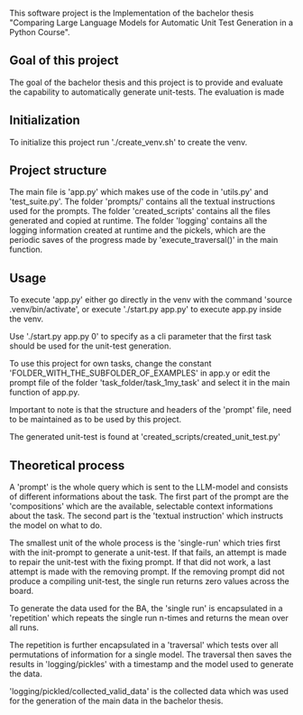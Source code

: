 This software project is the Implementation of the bachelor thesis "Comparing Large Language Models for Automatic Unit Test Generation in a Python Course".

## Goal of this project
The goal of the bachelor thesis and this project is to provide and evaluate the capability to automatically generate unit-tests. The evaluation is made 

## Initialization
To initialize this project run './create_venv.sh' to create the venv.

## Project structure
The main file is 'app.py' which makes use of the code in 'utils.py' and 'test_suite.py'.
The folder 'prompts/' contains all the textual instructions used for the prompts.
The folder 'created_scripts' contains all the files generated and copied at runtime.
The folder 'logging' contains all the logging information created at runtime and the pickels,
which are the periodic saves of the progress made by 'execute_traversal()' in the main function. 

## Usage
To execute 'app.py' either go directly in the venv with the command 'source .venv/bin/activate', 
or execute './start.py app.py' to execute app.py inside the venv.

Use './start.py app.py 0' to specify as a cli parameter that the first task should be used for the unit-test generation.  

To use this project for own tasks, change the constant 'FOLDER_WITH_THE_SUBFOLDER_OF_EXAMPLES' in app.y or edit the prompt file of the folder 'task_folder/task_1my_task' and select it in the main function of app.py.

Important to note is that the structure and headers of the 'prompt' file, need to be maintained as to be used by this project.

The generated unit-test is found at 'created_scripts/created_unit_test.py'

## Theoretical process
A 'prompt' is the whole query which is sent to the LLM-model and consists of different informations about the task.
The first part of the prompt are the 'compositions' which are the available, selectable context informations about the task.
The second part is the 'textual instruction' which instructs the model on what to do.

The smallest unit of the whole process is the 'single-run' which tries first with the init-prompt to generate a unit-test.
If that fails, an attempt is made to repair the unit-test with the fixing prompt.
If that did not work, a last attempt is made with the removing prompt.
If the removing prompt did not produce a compiling unit-test, the single run returns zero values across the board.

To generate the data used for the BA, the 'single run' is encapsulated in a 'repetition' 
which repeats the single run n-times and returns the mean over all runs.

The repetition is further encapsulated in a 'traversal' which tests over all permutations of information for a single model. The traversal then saves the results in 'logging/pickles' with a timestamp and the model used to generate the data.

'logging/pickled/collected_valid_data' is the collected data which was used for the generation of the main data in the bachelor thesis.


